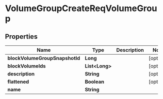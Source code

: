 # VolumeGroupCreateReqVolumeGroup

## Properties
Name | Type | Description | Notes
------------ | ------------- | ------------- | -------------
**blockVolumeGroupSnapshotId** | **Long** |  |  [optional]
**blockVolumeIds** | **List&lt;Long&gt;** |  |  [optional]
**description** | **String** |  |  [optional]
**flattened** | **Boolean** |  |  [optional]
**name** | **String** |  | 
